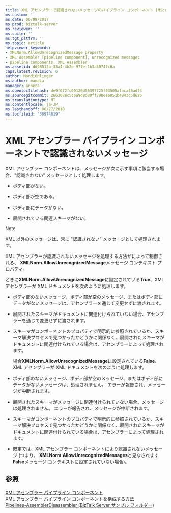 ```yaml
---
title: XML アセンブラーで認識されないメッセージのパイプライン コンポーネント |Microsoft Docs
ms.custom: ''
ms.date: 06/08/2017
ms.prod: biztalk-server
ms.reviewer: ''
ms.suite: ''
ms.tgt_pltfrm: ''
ms.topic: article
helpviewer_keywords:
- XMLNorm.AllowUnrecognizedMessage property
- XML Assembler [pipeline component], unrecognized messages
- pipeline components, XML Assembler
ms.assetid: dd98512a-33a4-4b2e-977e-1b3a30747c6a
caps.latest.revision: 6
author: MandiOhlinger
ms.author: mandia
manager: anneta
ms.openlocfilehash: de9f072fc09126d56397725f93505afaca46adf4
ms.sourcegitcommit: 266308ec5c6a9d8d80ff298ee6051b4843c5d626
ms.translationtype: MT
ms.contentlocale: ja-JP
ms.lasthandoff: 06/27/2018
ms.locfileid: "36974819"
---
```

# <a name="unrecognized-messages-in-the-xml-assembler-pipeline-component"></a>XML アセンブラー パイプライン コンポーネントで認識されないメッセージ
XML アセンブラー コンポーネントは、メッセージが次に示す事項に該当する場合、"認識されない" メッセージとして処理します。  
  
-   ボディ部がない。  
  
-   ボディ部が空である。  
  
-   ボディ部にデータがない。  
  
-   展開されている関連スキーマがない。  
  
> [!NOTE]
>  XML 以外のメッセージは、常に "認識されない" メッセージとして処理されます。  
  
 XML アセンブラーが認識されないメッセージを処理する方法がによって制御される、 **XMLNorm.AllowUnrecognizedMessage**メッセージ コンテキスト プロパティ。  
  
 ときに**XMLNorm.AllowUnrecognizedMessage**に設定されている**True**、XML アセンブラーが XML ドキュメントを次のように処理します。  
  
- ボディ部のないメッセージ、ボディ部が空のメッセージ、またはボディ部にデータがないメッセージは、アセンブラーを通じて変更せずに渡されます。  
  
- 展開されたスキーマがドキュメントに関連付けられていない場合、アセンブラーを通じて変更せずに渡されます。  
  
- スキーマがコンポーネントのプロパティで明示的に参照されているか、スキーマ解決プロセスで見つかったかどうかに関係なく、展開されたスキーマがドキュメントに関連付けられている場合は、アセンブラーによって処理されます。  
  
  場合**XMLNorm.AllowUnrecognizedMessage**に設定されている**False**、XML アセンブラーが XML ドキュメントを次のように処理します。  
  
- ボディ部のないメッセージ、ボディ部が空のメッセージ、またはボディ部にデータがないメッセージは、処理されません。 エラーが報告され、メッセージが中断されます。  
  
- 展開されたスキーマがメッセージに関連付けられていない場合、メッセージは処理されません。 エラーが報告され、メッセージが中断されます。  
  
- スキーマがコンポーネントのプロパティで明示的に参照されているか、スキーマ解決プロセスで見つかったかどうかに関係なく、展開されたスキーマがドキュメントに関連付けられている場合は、アセンブラーによって処理されます。  
  
- 既定では、XML アセンブラー コンポーネントにより認識されないメッセージ (つまり、 **XMLNorm.AllowUnrecognizedMessages**と見なされます**False**メッセージ コンテキストに設定されていない場合)。  
  
## <a name="see-also"></a>参照  
 [XML アセンブラー パイプライン コンポーネント](../core/xml-assembler-pipeline-component.md)   
 [XML アセンブラー パイプライン コンポーネントを構成する方法](../core/how-to-configure-the-xml-assembler-pipeline-component.md)   
 [Pipelines-AssemblerDisassembler (BizTalk Server サンプル フォルダー)](../core/pipelines-assemblerdisassembler-biztalk-server-samples-folder.md)